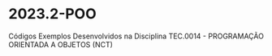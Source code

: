 # 2023.2-POO
 Códigos Exemplos Desenvolvidos na Disciplina TEC.0014 - PROGRAMAÇÃO ORIENTADA A OBJETOS (NCT)
